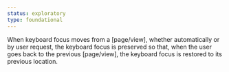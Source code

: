 ```yaml
---
status: exploratory
type: foundational
---
```


When keyboard focus moves from a [page/view], whether automatically or by user request, the keyboard focus is preserved so that, when the user goes back to the previous [page/view], the keyboard focus is restored to its previous location.